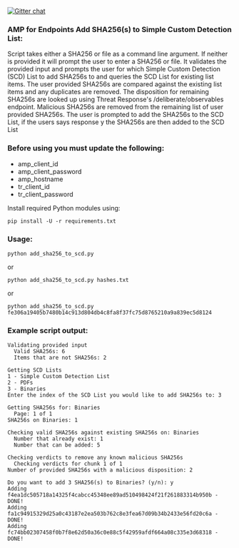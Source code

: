 [![Gitter chat](https://img.shields.io/badge/gitter-join%20chat-brightgreen.svg)](https://gitter.im/CiscoSecurity/AMP-for-Endpoints "Gitter chat")

### AMP for Endpoints Add SHA256(s) to Simple Custom Detection List:

Script takes either a SHA256 or file as a command line argument. If neither is provided it will prompt the user to enter a SHA256 or file. It validates the provided input and prompts the user for which Simple Custom Detection (SCD) List to add SHA256s to and queries the SCD List for existing list items. The user provided SHA256s are compared against the existing list items and any duplicates are removed. The disposition for remaining SHA256s are looked up using Threat Response's /deliberate/observables endpoint. Malicious SHA256s are removed from the remaining list of user provided SHA256s. The user is prompted to add the SHA256s to the SCD List, if the users says response y the SHA256s are then added to the SCD List


### Before using you must update the following:
- amp_client_id
- amp_client_password
- amp_hostname
- tr_client_id
- tr_client_password

Install required Python modules using:
```
pip install -U -r requirements.txt
```

### Usage:
```
python add_sha256_to_scd.py
```
or
```
python add_sha256_to_scd.py hashes.txt
```
or
```
python add_sha256_to_scd.py fe306a19405b7480b14c913d804db4c8fa8f37fc75d8765210a9a839ec5d8124
```

### Example script output:  
```
Validating provided input
  Valid SHA256s: 6
  Items that are not SHA256s: 2

Getting SCD Lists
1 - Simple Custom Detection List
2 - PDFs
3 - Binaries
Enter the index of the SCD List you would like to add SHA256s to: 3

Getting SHA256s for: Binaries
  Page: 1 of 1
SHA256s on Binaries: 1

Checking valid SHA256s against existing SHA256s on: Binaries
  Number that already exist: 1
  Number that can be added: 5

Checking verdicts to remove any known malicious SHA256s
  Checking verdicts for chunk 1 of 1
Number of provided SHA256s with a malicious disposition: 2

Do you want to add 3 SHA256(s) to Binaries? (y/n): y
Adding f4ea1dc505718a14325f4cabcc45348ee89ad510498424f21f261883314b950b - DONE!
Adding fa1c94915329d25a0c43187e2ea503b762c8e3fea67d09b34b2433e56fd20c6a - DONE!
Adding fc74bb02307458f0b7f8e62d50a36c0e88c5f42959afdf664a08c335e3d68318 - DONE!
```
